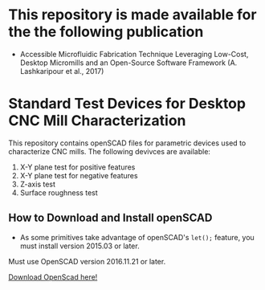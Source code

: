 # This repository is made available for the the following publication

- Accessible Microfluidic Fabrication Technique Leveraging Low-Cost, Desktop Micromills and an Open-Source Software Framework (A. Lashkaripour et al., 2017)

# Standard Test Devices for Desktop CNC Mill Characterization

This repository contains openSCAD files for parametric devices used to characterize CNC mills. The following devivces are available:
1. X-Y plane test for positive features
1. X-Y plane test for negative features
1. Z-axis test 
1. Surface roughness test


## How to Download and Install openSCAD
- As some primitives take advantage of openSCAD's ```let();``` feature, you must install version 2015.03 or later.


Must use OpenSCAD version 2016.11.21 or later.

[Download OpenScad here!](http://www.openscad.org/)
